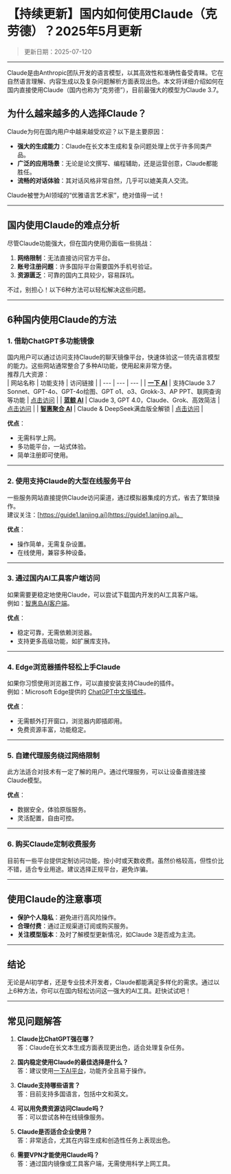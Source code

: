 # **【持续更新】国内如何使用Claude（克劳德）？2025年5月更新**  
> 更新日期：2025-07-120
---

Claude是由Anthropic团队开发的语言模型，以其高效性和准确性备受青睐。它在自然语言理解、内容生成以及复杂问题解析方面表现出色。本文将详细介绍如何在国内直接使用Claude（国内也称为“克劳德”），目前最强大的模型为Claude 3.7。

## **为什么越来越多的人选择Claude？**

Claude为何在国内用户中越来越受欢迎？以下是主要原因：  
- **强大的生成能力**：Claude在长文本生成和复杂问题处理上优于许多同类产品。  
- **广泛的应用场景**：无论是论文撰写、编程辅助，还是运营创意，Claude都能胜任。  
- **流畅的对话体验**：其对话风格非常自然，几乎可以媲美真人交流。  

Claude被誉为AI领域的“优雅语言艺术家”，绝对值得一试！

---

## **国内使用Claude的难点分析**

尽管Claude功能强大，但在国内使用仍面临一些挑战：  
1. **网络限制**：无法直接访问官方平台。  
2. **账号注册问题**：许多国际平台需要国外手机号验证。  
3. **资源匮乏**：可靠的国内工具较少，容易踩坑。  

不过，别担心！以下6种方法可以轻松解决这些问题。

---

## **6种国内使用Claude的方法**

### **1. 借助ChatGPT多功能镜像**
国内用户可以通过访问支持Claude的聊天镜像平台，快速体验这一领先语言模型的能力。这些网站通常整合了多种AI功能，使用起来非常方便。  
推荐几大资源：  
| 网站名称 | 功能支持 | 访问链接 |
| --- | --- | --- |
| **[一下 AI](https://xsimplechat.com)** | 支持Claude 3.7 Sonnet、GPT-4o、GPT-4o绘图、GPT o1、o3、Grokk-3、AP PPT、联网查询等功能 | [点击访问](https://xsimplechat.com) |
| **[蓝鲸 AI](https://chat.lanjingai.org/)** | Claude 3, GPT 4.0，Claude、Grok、高效简洁 | [点击访问](https://chat.lanjingai.org/) |
| **[智惠聚合 AI](https://deepseek-free.org/)** | Claude & DeepSeek满血版全解锁 | [点击访问](https://deepseek-free.org/) |

**优点**：  
- 无需科学上网。  
- 多功能平台，一站式体验。  
- 简单注册即可使用。  

---

### **2. 使用支持Claude的大型在线服务平台**
一些服务网站直接提供Claude访问渠道，通过模拟器集成的方式，省去了繁琐操作。  
建议关注：[https://guide1.lanjing.ai](https://guide1.lanjing.ai)。  

**优点**：  
- 操作简单，无需复杂设置。  
- 在线使用，兼容多种设备。  

---

### **3. 通过国内AI工具客户端访问**
如果需要更稳定地使用Claude，可以尝试下载国内开发的AI工具客户端。  
例如：[智惠岛AI客户端](https://xsimplechat.com)。  

**优点**：  
- 稳定可靠，无需依赖浏览器。  
- 支持更多高级功能，如扩展库支持。  

---

### **4. Edge浏览器插件轻松上手Claude**
如果你习惯使用浏览器工作，可以直接安装支持Claude的插件。  
例如：Microsoft Edge提供的 [ChatGPT中文版插件](https://xsimplechat.com)。  

**优点**：  
- 无需额外打开窗口，浏览器内即插即用。  
- 免费资源丰富，功能稳定。  

---

### **5. 自建代理服务绕过网络限制**
此方法适合对技术有一定了解的用户。通过代理服务，可以让设备直接连接Claude模型。  

**优点**：  
- 数据安全，体验原版服务。  
- 灵活配置，自由可控。  

---

### **6. 购买Claude定制收费服务**  
目前有一些平台提供定制访问功能，按小时或天数收费。虽然价格较高，但性价比不错，适合专业用途。建议选择正规平台，避免诈骗。

---

## **使用Claude的注意事项**

- **保护个人隐私**：避免进行高风险操作。  
- **合理付费**：通过正规渠道订阅或购买服务。  
- **关注模型版本**：及时了解模型更新情况，如Claude 3是否成为主流。  

---

## **结论**

无论是AI初学者，还是专业技术开发者，Claude都能满足多样化的需求。通过以上6种方法，你可以在国内轻松访问这一强大的AI工具。赶快试试吧！

---

## **常见问题解答**

1. **Claude比ChatGPT强在哪？**  
   答：Claude在长文本生成方面表现更出色，适合处理复杂任务。

2. **国内稳定使用Claude的最佳选择是什么？**  
   答：建议使用[一下AI平台](https://xsimplechat.com)，功能齐全且易于操作。

3. **Claude支持哪些语言？**  
   答：目前支持多国语言，包括中文和英文。

4. **可以用免费资源访问Claude吗？**  
   答：可以尝试各种在线镜像服务。

5. **Claude是否适合企业使用？**  
   答：非常适合，尤其在内容生成和创造性任务上表现出色。

6. **需要VPN才能使用Claude吗？**  
   答：通过国内镜像或工具客户端，无需使用科学上网工具。
